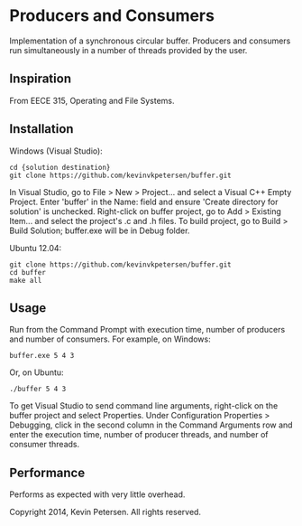 Producers and Consumers
============

Implementation of a synchronous circular buffer. Producers and consumers run simultaneously in a number of threads provided by the user.

Inspiration
------------

From EECE 315, Operating and File Systems.

Installation
------------

Windows (Visual Studio):

    cd {solution destination}
    git clone https://github.com/kevinvkpetersen/buffer.git

In Visual Studio, go to File > New > Project... and select a Visual C++ Empty Project. Enter 'buffer' in the Name: field and ensure 'Create directory for solution' is unchecked. Right-click on buffer project, go to Add > Existing Item... and select the project's .c and .h files. To build project, go to Build > Build Solution; buffer.exe will be in Debug folder.

Ubuntu 12.04:

	git clone https://github.com/kevinvkpetersen/buffer.git
	cd buffer
	make all 

Usage
------------

Run from the Command Prompt with execution time, number of producers and number of consumers. For example, on Windows:

    buffer.exe 5 4 3

Or, on Ubuntu:

	./buffer 5 4 3

To get Visual Studio to send command line arguments, right-click on the buffer project and select Properties. Under Configuration Properties > Debugging, click in the second column in the Command Arguments row and enter the execution time, number of producer threads, and number of consumer threads.

Performance
------------

Performs as expected with very little overhead.

Copyright 2014, Kevin Petersen. All rights reserved.